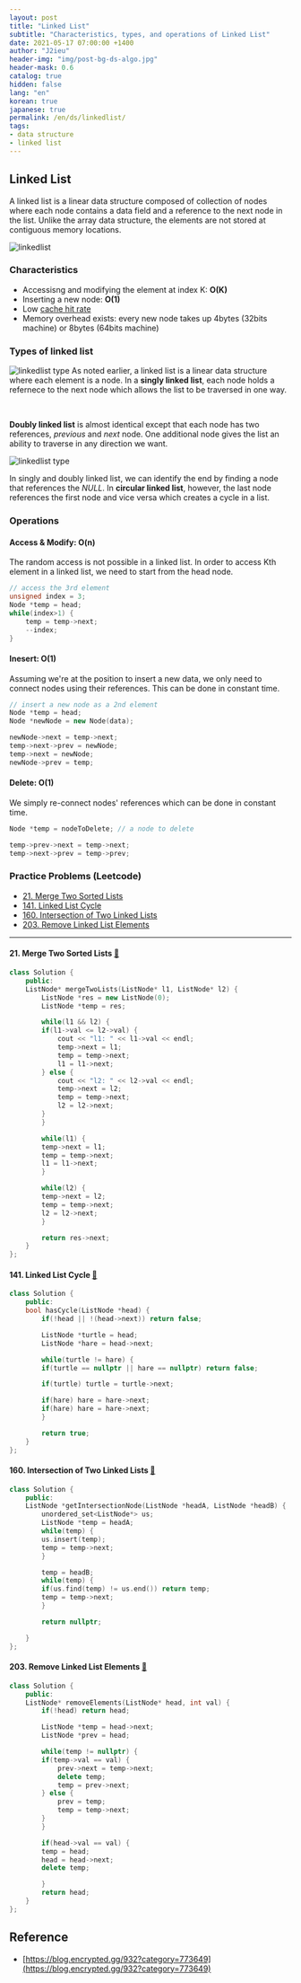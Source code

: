 ```yaml
---
layout: post
title: "Linked List"
subtitle: "Characteristics, types, and operations of Linked List"
date: 2021-05-17 07:00:00 +1400
author: "J2ieu"
header-img: "img/post-bg-ds-algo.jpg"
header-mask: 0.6
catalog: true
hidden: false
lang: "en"
korean: true
japanese: true
permalink: /en/ds/linkedlist/
tags:
- data structure
- linked list
---
```


## Linked List

A linked list is a linear data structure composed of collection of nodes where each node contains a data field and a reference to the next node in the list. Unlike the array data structure, the elements are not stored at contiguous memory locations.

![linkedlist](/img/in-post/ds-algo/linkedlist/ko/linkedlist1.png)

### Characteristics
- Accessisng and modifying the element at index K: **O(K)**
- Inserting a new node: **O(1)**
- Low [cache hit rate](https://medium.com/@nwerneck/about-memory-locality-of-a-linked-list-2867b4f1f7cf)
- Memory overhead exists: every new node takes up 4bytes (32bits machine) or 8bytes (64bits machine) 

### Types of linked list
![linkedlist type](/img/in-post/ds-algo/linkedlist/en/linkedlist-type1.png)
As noted earlier, a linked list is a linear data structure where each element is a node. In a **singly linked list**, each node holds a refernece to the next node which allows the list to be traversed in one way.

<br>

**Doubly linked list** is almost identical except that each node has two references, *previous* and *next* node. One additional node gives the list an ability to traverse in any direction we want.

![linkedlist type](/img/in-post/ds-algo/linkedlist/en/linkedlist-type2.png)

In singly and doubly linked list, we can identify the end by finding a node that references the *NULL*. In **circular linked list**, however, the last node references the first node and vice versa which creates a cycle in a list.

### Operations

#### Access & Modify: **O(n)**
The random access is not possible in a linked list. In order to access Kth element in a linked list, we need to start from the head node.

```cpp
// access the 3rd element
unsigned index = 3;
Node *temp = head;
while(index>1) {
    temp = temp->next;
    --index;
}
```

#### Inesert: **O(1)**

Assuming we're at the position to insert a new data, we only need to connect nodes using their references. This can be done in constant time.

```cpp
// insert a new node as a 2nd element
Node *temp = head;
Node *newNode = new Node(data);

newNode->next = temp->next;
temp->next->prev = newNode;
temp->next = newNode;
newNode->prev = temp;
```

#### Delete: **O(1)**
We simply re-connect nodes' references which can be done in constant time.

```cpp
Node *temp = nodeToDelete; // a node to delete

temp->prev->next = temp->next;
temp->next->prev = temp->prev;
```

### Practice Problems (Leetcode)
+ [21. Merge Two Sorted Lists](https://leetcode.com/problems/merge-two-sorted-lists/)
+ [141. Linked List Cycle](https://leetcode.com/problems/linked-list-cycle/)
+ [160. Intersection of Two Linked Lists](https://leetcode.com/problems/intersection-of-two-linked-lists/)
+ [203. Remove Linked List Elements](https://leetcode.com/problems/remove-linked-list-elements/)

---

#### 21. Merge Two Sorted Lists [🔗](https://leetcode.com/problems/merge-two-sorted-lists/)
```cpp
class Solution {
    public:
    ListNode* mergeTwoLists(ListNode* l1, ListNode* l2) {
        ListNode *res = new ListNode(0);
        ListNode *temp = res;

        while(l1 && l2) {
        if(l1->val <= l2->val) {
            cout << "l1: " << l1->val << endl;
            temp->next = l1; 
            temp = temp->next;
            l1 = l1->next;
        } else {
            cout << "l2: " << l2->val << endl;
            temp->next = l2;
            temp = temp->next;
            l2 = l2->next;
        }
        }

        while(l1) {
        temp->next = l1;
        temp = temp->next;
        l1 = l1->next;
        }

        while(l2) {
        temp->next = l2;
        temp = temp->next;
        l2 = l2->next;
        }

        return res->next;
    }
};
```

#### 141. Linked List Cycle [🔗](https://leetcode.com/problems/linked-list-cycle/)
```cpp
class Solution {
    public:
    bool hasCycle(ListNode *head) {
        if(!head || !(head->next)) return false;

        ListNode *turtle = head;
        ListNode *hare = head->next;

        while(turtle != hare) {
        if(turtle == nullptr || hare == nullptr) return false;

        if(turtle) turtle = turtle->next;

        if(hare) hare = hare->next;
        if(hare) hare = hare->next;
        } 

        return true;
    }
};
```

#### 160. Intersection of Two Linked Lists [🔗](https://leetcode.com/problems/intersection-of-two-linked-lists/)
```cpp
class Solution {
    public:
    ListNode *getIntersectionNode(ListNode *headA, ListNode *headB) {
        unordered_set<ListNode*> us;
        ListNode *temp = headA;
        while(temp) {
        us.insert(temp);
        temp = temp->next;
        }

        temp = headB;
        while(temp) {
        if(us.find(temp) != us.end()) return temp;
        temp = temp->next;
        }

        return nullptr;

    }
};
```

#### 203. Remove Linked List Elements [🔗](https://leetcode.com/problems/remove-linked-list-elements/)
```cpp
class Solution {
    public:
    ListNode* removeElements(ListNode* head, int val) {
        if(!head) return head;

        ListNode *temp = head->next;
        ListNode *prev = head;

        while(temp != nullptr) {
        if(temp->val == val) {
            prev->next = temp->next;
            delete temp;
            temp = prev->next;
        } else {
            prev = temp;
            temp = temp->next;
        }
        }

        if(head->val == val) {
        temp = head;
        head = head->next;
        delete temp;

        }
        return head;
    }
};
```

## Reference
- [https://blog.encrypted.gg/932?category=773649](https://blog.encrypted.gg/932?category=773649)